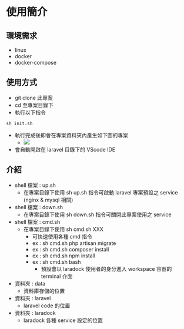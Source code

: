 # 使用簡介

## 環境需求
* linux
* docker
* docker-compose

## 使用方式
* git clone 此專案
* cd 至專案目錄下
* 執行以下指令
```
sh init.sh
```
* 執行完成後即會在專案資料夾內產生如下圖的專案
    * ![](https://i.imgur.com/ApZ7gxs.png)
* 會自動開啟在 laravel 目錄下的 VScode IDE

## 介紹
* shell 檔案 : up.sh
    * 在專案目錄下使用 sh up.sh 指令可啟動 laravel 專案預設之 service (nginx & mysql 相關)
* shell 檔案 : down.sh
    * 在專案目錄下使用 sh down.sh 指令可關閉此專案使用之 service
* shell 檔案 : cmd.sh
    * 在專案目錄下使用 sh cmd.sh XXX
        * 可快速使用各種 cmd 指令
        * ex : sh cmd.sh php artisan migrate
        * ex : sh cmd.sh composer install
        * ex : sh cmd.sh npm install
        * ex : sh cmd.sh bash
            * 預設會以 laradock 使用者的身分進入 workspace 容器的 terminal 介面
* 資料夾 : data
    * 資料庫存儲的位置
* 資料夾 : laravel
    * laravel code 的位置
* 資料夾 : laradock
    * laradock 各種 service 設定的位置